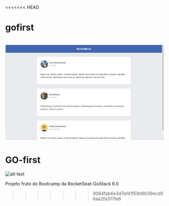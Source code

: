 <<<<<<< HEAD
# gofirst

![](/src/assets/Go-first.png)
=======
# GO-first
![alt text](http://localhost:8080/)

Projeto fruto do Bootcamp da RocketSeat-GoStack 6.0
>>>>>>> 9084fab6e3d7ef41f59d9039ecd06aa2fa317fe6
